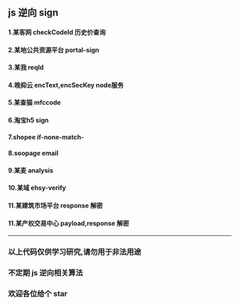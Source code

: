 ## js 逆向 sign

#### 1.某客网 checkCodeId 历史价查询 
#### 2.某地公共资源平台 portal-sign
#### 3.某我 reqId   
#### 4.晚抑云 encText,encSecKey   node服务
#### 5.某查猫 mfccode
#### 6.淘宝h5 sign
#### 7.shopee  if-none-match-
#### 8.soopage  email
#### 9.某麦 analysis
#### 10.某域 ehsy-verify
#### 11.某建筑市场平台 response 解密
#### 11.某产权交易中心 payload,response 解密

---
### 以上代码仅供学习研究,请勿用于非法用途
### 不定期 js 逆向相关算法
### 欢迎各位给个 star